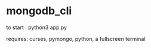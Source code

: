 # mongodb_cli


to start : python3 app.py

requires: curses, pymongo, python, a fullscreen terminal

